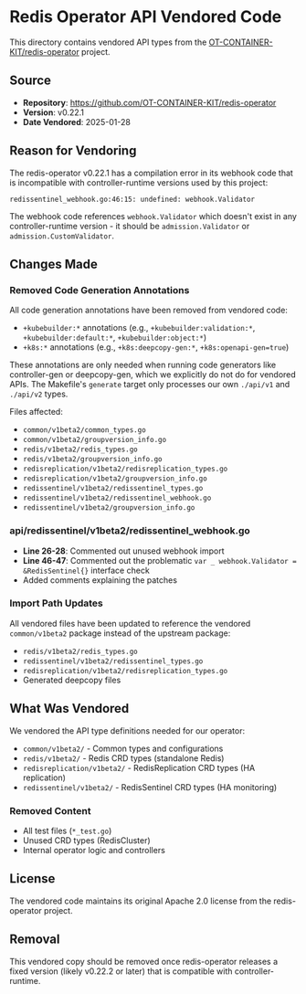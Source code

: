 # Redis Operator API Vendored Code

This directory contains vendored API types from the [OT-CONTAINER-KIT/redis-operator](https://github.com/OT-CONTAINER-KIT/redis-operator) project.

## Source

- **Repository**: https://github.com/OT-CONTAINER-KIT/redis-operator
- **Version**: v0.22.1
- **Date Vendored**: 2025-01-28

## Reason for Vendoring

The redis-operator v0.22.1 has a compilation error in its webhook code that is incompatible with controller-runtime versions used by this project:

```
redissentinel_webhook.go:46:15: undefined: webhook.Validator
```

The webhook code references `webhook.Validator` which doesn't exist in any controller-runtime version - it should be `admission.Validator` or `admission.CustomValidator`.

## Changes Made

### Removed Code Generation Annotations

All code generation annotations have been removed from vendored code:
- `+kubebuilder:*` annotations (e.g., `+kubebuilder:validation:*`, `+kubebuilder:default:*`, `+kubebuilder:object:*`)
- `+k8s:*` annotations (e.g., `+k8s:deepcopy-gen:*`, `+k8s:openapi-gen=true`)

These annotations are only needed when running code generators like controller-gen or deepcopy-gen, which we explicitly do not do for vendored APIs. The Makefile's `generate` target only processes our own `./api/v1` and `./api/v2` types.

Files affected:
- `common/v1beta2/common_types.go`
- `common/v1beta2/groupversion_info.go`
- `redis/v1beta2/redis_types.go`
- `redis/v1beta2/groupversion_info.go`
- `redisreplication/v1beta2/redisreplication_types.go`
- `redisreplication/v1beta2/groupversion_info.go`
- `redissentinel/v1beta2/redissentinel_types.go`
- `redissentinel/v1beta2/redissentinel_webhook.go`
- `redissentinel/v1beta2/groupversion_info.go`

### api/redissentinel/v1beta2/redissentinel_webhook.go
- **Line 26-28**: Commented out unused webhook import
- **Line 46-47**: Commented out the problematic `var _ webhook.Validator = &RedisSentinel{}` interface check
- Added comments explaining the patches

### Import Path Updates
All vendored files have been updated to reference the vendored `common/v1beta2` package instead of the upstream package:
- `redis/v1beta2/redis_types.go`
- `redissentinel/v1beta2/redissentinel_types.go`
- `redisreplication/v1beta2/redisreplication_types.go`
- Generated deepcopy files

## What Was Vendored

We vendored the API type definitions needed for our operator:

- `common/v1beta2/` - Common types and configurations
- `redis/v1beta2/` - Redis CRD types (standalone Redis)
- `redisreplication/v1beta2/` - RedisReplication CRD types (HA replication)
- `redissentinel/v1beta2/` - RedisSentinel CRD types (HA monitoring)

### Removed Content
- All test files (`*_test.go`)
- Unused CRD types (RedisCluster)
- Internal operator logic and controllers

## License

The vendored code maintains its original Apache 2.0 license from the redis-operator project.

## Removal

This vendored copy should be removed once redis-operator releases a fixed version (likely v0.22.2 or later) that is compatible with controller-runtime.
